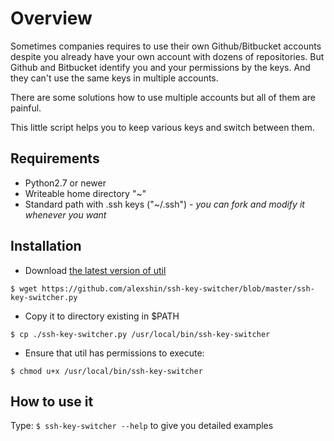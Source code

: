 # Overview

Sometimes companies requires to use their own Github/Bitbucket accounts despite
you already have your own account with dozens of repositories. But Github and 
Bitbucket identify you and your permissions by the keys. And they 
can't use the same keys in multiple accounts.

There are some solutions how to use multiple accounts but all of them are painful.

This little script helps you to keep various keys and switch between them.

## Requirements

- Python2.7 or newer
- Writeable home directory "~"
- Standard path with .ssh keys ("~/.ssh") - *you can fork and modify it 
whenever you want*

## Installation

- Download [the latest version of util](https://github.com/alexshin/ssh-key-switcher/blob/master/ssh-key-switcher.py)

`$ wget https://github.com/alexshin/ssh-key-switcher/blob/master/ssh-key-switcher.py`

- Copy it to directory existing in $PATH

`$ cp ./ssh-key-switcher.py /usr/local/bin/ssh-key-switcher`

- Ensure that util has permissions to execute:

`$ chmod u+x /usr/local/bin/ssh-key-switcher`


## How to use it

Type: `$ ssh-key-switcher --help` to give you detailed examples